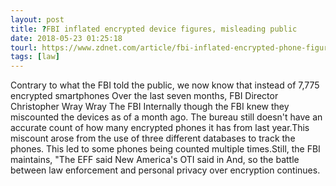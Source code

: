```yaml
---
layout: post
title: ?FBI inflated encrypted device figures, misleading public
date: 2018-05-23 01:25:18
tourl: https://www.zdnet.com/article/fbi-inflated-encrypted-phone-figures-misleading-public/
tags: [law]
---
```

Contrary to what the FBI told the public, we now know that instead of 7,775 encrypted smartphones Over the last seven months, FBI Director Christopher Wray Wray The FBI Internally though the FBI knew they miscounted the devices as of a month ago. The bureau still doesn't have an accurate count of how many encrypted phones it has from last year.This miscount arose from the use of three different databases to track the phones. This led to some phones being counted multiple times.Still, the FBI maintains, "The EFF said New America's OTI said in And, so the battle between law enforcement and personal privacy over encryption continues.